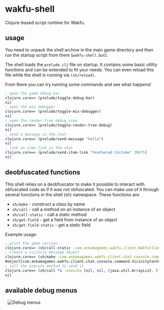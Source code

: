 # wakfu-shell
Clojure-based script runtime for Wakfu.

## usage
You need to unpack the shell archive in the main game directory and then run the startup script from there (`wakfu-shell.bat`).

The shell loads the `prelude.clj` file on startup. It contains some basic utility functions and can be extended to fit your needs. You can even reload this file while the shell is running via `(sh/reload)`.

From there you can try running some commands and see what happens!
```clojure
; open the game debug bar
clojure.core=> (prelude/toggle-debug-bar)
nil
; open the mix debugger
clojure.core=> (prelude/toggle-mix-debugger)
nil
; open the render tree debug view
clojure.core=> (prelude/toggle-render-tree-debug)
nil
; send a message in the chat
clojure.core=> (prelude/send-message "hello")
nil
; link an item link in the chat
clojure.core=> (prelude/send-item-link "Feathered Costume" 28675)
nil
```

## deobfuscated functions
This shell relies on a deobfuscator to make it possible to interact with obfuscated code as if it was not obfuscated. You can make use of it through several functions in the shell (sh) namespace.
These functions are:
- `sh/make` - construct a class by name
- `sh/call` - call a method on an instance of an object
- `sh/call-static` - call a static method
- `sh/get-field` - get a field from instance of an object
- `sh/get-field-static` - get a static field

Example usage:
```clojure
; print the game version
clojure.core=> (sh/call-static :com.ankamagames.wakfu.client.WakfuClientVersion :main [(into-array String [])])
; create a vicinity message object
clojure.core=> (sh/make :com.ankamagames.wakfu.client.chat.console.command.VicinityContentCommand)
#object[com.ankamagames.wakfu.client.chat.console.command.VicinityContentCommand]
; call the execute method to send it
clojure.core=> (sh/call *1 :execute [nil, nil, (java.util.ArrayList. ["test", "test", "test"])])
nil
```

## available debug menus
&nbsp;
![Debug menus](https://i.imgur.com/j6nQOba.png)
